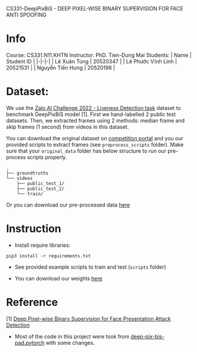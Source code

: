 CS331-DeepPixBiS - DEEP PIXEL-WISE BINARY SUPERVISION FOR FACE ANTI SPOOFING

# Info
Course: CS331.N11.KHTN
Instructor: PhD. Tien-Dung Mai
Students:
| Name | Student ID |
|-|-|-|
| Lê Xuân Tùng | 20520347 |
| Lê Phước Vĩnh Linh | 20521531 |
| Nguyễn Tiến Hưng | 20520198 |

# Dataset:
We use the [Zalo AI Challenge 2022 - Liveness Detection task](https://challenge.zalo.ai/portal/liveness-detection) dataset to benchmark DeepPixBiS model [1]. First we hand-labelled 2 public test datasets. Then, we extracted frames using 2 methods: median frame and skip frames (1 second) from videos in this dataset. 

You can download the original dataset on [competition portal](https://challenge.zalo.ai/portal/liveness-detection) and you our provided scripts to extract frames (see `preprocess_scripts` folder). Make sure that your `original_data` folder has below structure to run our pre-process scripts properly.

```
.
├── groundtruths
└── videos
    ├── public_test_1/
    ├── public_test_2/
    └── train/
```

Or you can download our pre-processed data [here](https://drive.google.com/file/d/1G7zaXwnVBvrK7EyA7OvHT_lZkqLm-Vks/view?usp=share_link)

# Instruction
- Install require libraries:
```
pip3 install -r requirements.txt
```
- See provided example scripts to train and test (`scripts` folder)
  
- You can download our weights [here](https://drive.google.com/drive/folders/15ryxLKBN83_QHq9vTYVj_twSLgmHn_zH?usp=share_link)


# Reference
[1] [Deep Pixel-wise Binary Supervision for Face Presentation Attack Detection](https://arxiv.org/abs/1907.04047)
- Most of the code in this project were took from [deep-pix-bis-pad.pytorch](https://github.com/voqtuyen/deep-pix-bis-pad.pytorch) with some changes.